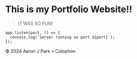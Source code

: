 # This is my Portfolio Website!!
> IT WAS SO FUN!

```
app.listen(port, () => {
  console.log(`Server running on port ${port}`);
});
```


© 2024 Aaron J Park • Colophon
